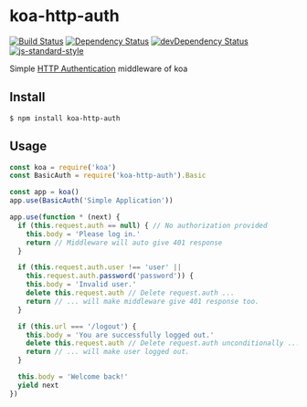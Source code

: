 # koa-http-auth

[![Build Status](https://travis-ci.org/Gerhut/koa-http-auth.svg?branch=master)](https://travis-ci.org/Gerhut/koa-http-auth)
[![Dependency Status](https://david-dm.org/gerhut/koa-http-auth.svg)](https://david-dm.org/gerhut/koa-http-auth)
[![devDependency Status](https://david-dm.org/gerhut/koa-http-auth/dev-status.svg)](https://david-dm.org/gerhut/koa-http-auth#info=devDependencies)
[![js-standard-style](https://img.shields.io/badge/code%20style-standard-brightgreen.svg)](http://standardjs.com/)

Simple [HTTP Authentication](https://tools.ietf.org/html/rfc2617) middleware
of koa

## Install

    $ npm install koa-http-auth

## Usage

```javascript
const koa = require('koa')
const BasicAuth = require('koa-http-auth').Basic

const app = koa()
app.use(BasicAuth('Simple Application'))

app.use(function * (next) {
  if (this.request.auth == null) { // No authorization provided
    this.body = 'Please log in.'
    return // Middleware will auto give 401 response
  }

  if (this.request.auth.user !== 'user' ||
    this.request.auth.password('password')) {
    this.body = 'Invalid user.'
    delete this.request.auth // Delete request.auth ...
    return // ... will make middleware give 401 response too.
  }

  if (this.url === '/logout') {
    this.body = 'You are successfully logged out.'
    delete this.request.auth // Delete request.auth unconditionally ...
    return // ... will make user logged out.
  }

  this.body = 'Welcome back!'
  yield next
})
```
